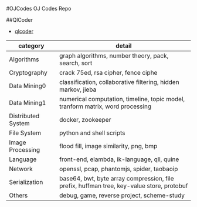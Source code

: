 #OJCodes
OJ Codes Repo

##QlCoder

- [qlcoder](qlcoder)

category | detail
--- | ---
Algorithms | graph algorithms, number theory, pack, search, sort
Cryptography | crack 75ed, rsa cipher, fence ciphe
Data Mining0 | classification, collaborative filtering, hidden markov, jieba
Data Mining1 | numerical computation, timeline, topic model, tranform matrix, word processing
Distributed System | docker, zookeeper
File System | python and shell scripts
Image Processing | flood fill, image similarity, png, bmp
Language | front-end, elambda, ik-language, qll, quine 
Network | openssl, pcap, phantomjs, spider, taobaoip
Serialization | base64, bwt, byte array compression, file prefix, huffman tree, key-value store, protobuf
Others | debug, game, reverse project, scheme-study